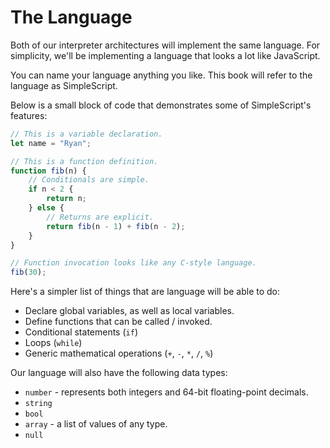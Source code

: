 # The Language

Both of our interpreter architectures will implement the same language. For simplicity, we'll be implementing a language that looks a lot like JavaScript.

You can name your language anything you like. This book will refer to the language as SimpleScript.

Below is a small block of code that demonstrates some of SimpleScript's features:

```js
// This is a variable declaration.
let name = "Ryan";

// This is a function definition.
function fib(n) {
    // Conditionals are simple.
    if n < 2 {
        return n;
    } else {
        // Returns are explicit.
        return fib(n - 1) + fib(n - 2);
    }
}

// Function invocation looks like any C-style language.
fib(30);
```

Here's a simpler list of things that are language will be able to do:

* Declare global variables, as well as local variables.
* Define functions that can be called / invoked.
* Conditional statements (`if`)
* Loops (`while`)
* Generic mathematical operations (`+`, `-`, `*`, `/`, `%`)

Our language will also have the following data types:

* `number` - represents both integers and 64-bit floating-point decimals.
* `string`
* `bool`
* `array` - a list of values of any type.
* `null`